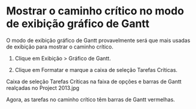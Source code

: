 # Mostrar o caminho crítico no modo de exibição gráfico de Gantt
O modo de exibição gráfico de Gantt provavelmente será que mais usadas de exibição para mostrar o caminho crítico.

1. Clique em Exibição > Gráfico de Gantt.

2. Clique em Formatar e marque a caixa de seleção Tarefas Críticas.

Caixa de seleção Tarefas Críticas na faixa de opções e barras de Gantt realçadas no Project 2013.jpg

Agora, as tarefas no caminho crítico têm barras de Gantt vermelhas.